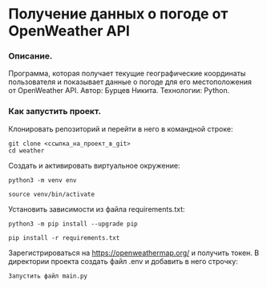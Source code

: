 # Получение данных о погоде от OpenWeather API
### Описание. 
Программа, которая получает текущие географические координаты пользователя и показывает данные о погоде для его местоположения от OpenWeather API. Автор: Бурцев Никита. Технологии: Python.

### Как запустить проект.

Клонировать репозиторий и перейти в него в командной строке:

```
git clone <cсылка_на_проект_в_git>
cd weather
```

Cоздать и активировать виртуальное окружение:

```
python3 -m venv env
```

```
source venv/bin/activate
```

Установить зависимости из файла requirements.txt:

```
python3 -m pip install --upgrade pip

pip install -r requirements.txt
```

Зарегистрироваться на https://openweathermap.org/ и получить токен.
В директории проекта создать файл .env и добавить в него строчку:

```
Запустить файл main.py
